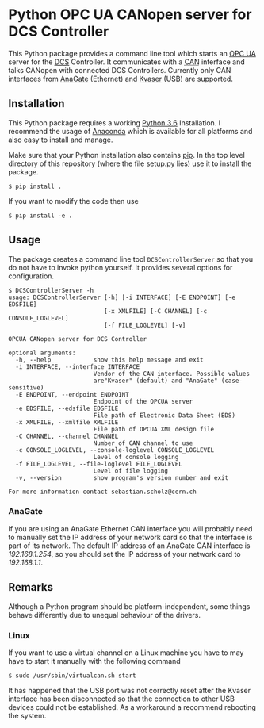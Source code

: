 # Python OPC UA CANopen server for DCS Controller

This Python package provides a command line tool which starts an [OPC UA](https://opcfoundation.org/about/opc-technologies/opc-ua/) server for the [<abbr title="Detector Control System">DCS</abbr>](https://twiki.cern.ch/twiki/bin/viewauth/Atlas/DetectorControlSystemMainPage "Only accessible with CERN account") Controller. It communicates with a <abbr title="Controller Area Network">CAN</abbr> interface and talks CANopen with connected DCS Controllers. Currently only CAN interfaces from [AnaGate](https://www.anagate.de/) (Ethernet) and [Kvaser](https://www.kvaser.com/) (USB) are supported.

## Installation
This Python package requires a working [Python 3.6](https://www.python.org/ "Official Python Homepage") Installation. I recommend the usage of [Anaconda](https://anaconda.org/ "Official Anaconda Homepage") which is available for all platforms and also easy to install and manage.

Make sure that your Python installation also contains [pip](https://pypi.org/project/pip/). In the top level directory of this repository (where the file setup.py lies) use it to install the package.

    $ pip install .

If you want to modify the code then use

    $ pip install -e .

## Usage
The package creates a command line tool `DCSControllerServer` so that you do not have to invoke python yourself. It provides several options for configuration.
```
$ DCSControllerServer -h
usage: DCSControllerServer [-h] [-i INTERFACE] [-E ENDPOINT] [-e EDSFILE]
                           [-x XMLFILE] [-C CHANNEL] [-c CONSOLE_LOGLEVEL]
                           [-f FILE_LOGLEVEL] [-v]

OPCUA CANopen server for DCS Controller

optional arguments:
  -h, --help            show this help message and exit
  -i INTERFACE, --interface INTERFACE
                        Vendor of the CAN interface. Possible values
                        are"Kvaser" (default) and "AnaGate" (case-sensitive)
  -E ENDPOINT, --endpoint ENDPOINT
                        Endpoint of the OPCUA server
  -e EDSFILE, --edsfile EDSFILE
                        File path of Electronic Data Sheet (EDS)
  -x XMLFILE, --xmlfile XMLFILE
                        File path of OPCUA XML design file
  -C CHANNEL, --channel CHANNEL
                        Number of CAN channel to use
  -c CONSOLE_LOGLEVEL, --console-loglevel CONSOLE_LOGLEVEL
                        Level of console logging
  -f FILE_LOGLEVEL, --file-loglevel FILE_LOGLEVEL
                        Level of file logging
  -v, --version         show program's version number and exit

For more information contact sebastian.scholz@cern.ch
```
### AnaGate
If you are using an AnaGate Ethernet CAN interface you will probably need to manually set the IP address of your network card so that the interface is part of its network. The default IP address of an AnaGate CAN interface is *192.168.1.254*, so you should set the IP address of your network card to *192.168.1.1*.

## Remarks
Although a Python program should be platform-independent, some things behave differently due to unequal behaviour of the drivers.
### Linux
If you want to use a virtual channel on a Linux machine you have to may have to start it manually with the following command

    $ sudo /usr/sbin/virtualcan.sh start

It has happened that the USB port was not correctly reset after the Kvaser interface has been disconnected so that the connection to other USB devices could not be established. As a workaround a recommend rebooting the system.
